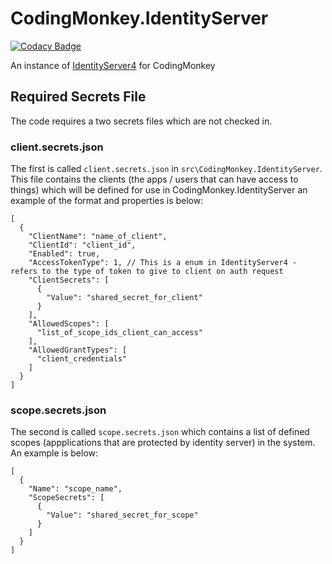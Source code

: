 # CodingMonkey.IdentityServer

[![Codacy Badge](https://api.codacy.com/project/badge/Grade/5f14ce52b3094307adcdcca033d7afc4)](https://app.codacy.com/app/thomas.shipley/CodingMonkey.IdentityServer?utm_source=github.com&utm_medium=referral&utm_content=tdshipley/CodingMonkey.IdentityServer&utm_campaign=badger)

An instance of [IdentityServer4](https://github.com/IdentityServer/IdentityServer4) for CodingMonkey

## Required Secrets File

The code requires a two secrets files which are not checked in.

### client.secrets.json

The first is called ```client.secrets.json``` in ```src\CodingMonkey.IdentityServer```. This file contains the clients (the apps / users that can have access to things) which will be defined for use in CodingMonkey.IdentityServer an example of the format and properties is below:

```
[
  {
    "ClientName": "name_of_client",
    "ClientId": "client_id",
    "Enabled": true,
    "AccessTokenType": 1, // This is a enum in IdentityServer4 - refers to the type of token to give to client on auth request
    "ClientSecrets": [
      {
        "Value": "shared_secret_for_client"
      }
    ],
    "AllowedScopes": [
      "list_of_scope_ids_client_can_access"
    ],
    "AllowedGrantTypes": [
      "client_credentials"
    ]
  }
]
```

### scope.secrets.json

The second is called ```scope.secrets.json``` which contains a list of defined scopes (appplications that are protected by identity server) in the system. An example is below:

```
[
  {
    "Name": "scope_name",
    "ScopeSecrets": [
      {
        "Value": "shared_secret_for_scope"
      }
    ]
  }
]
```
